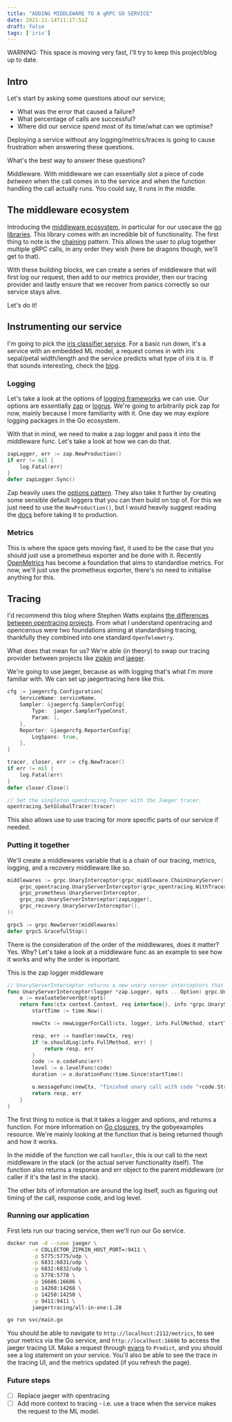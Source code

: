 ```yaml
---
title: "ADDING MIDDLEWARE TO A gRPC GO SERVICE"
date: 2021-11-14T11:17:51Z
draft: false
tags: ['iris']
---
```


WARNING: This space is moving very fast, I'll try to keep this project/blog up to date.

## Intro

Let's start by asking some questions about our service;
- What was the error that caused a failure?
- What percentage of calls are successful?
- Where did our service spend most of its time/what can we optimise?

Deploying a service without any logging/metrics/traces is going to cause frustration when answering these questions.

What's the best way to answer these questions?

Middleware.
With middleware we can essentially slot a piece of code _between_ when the call comes in to the service and when the function handling the call actually runs.
You could say, it runs in the middle.

## The middleware ecosystem

Introducing the [middleware ecosystem](https://github.com/grpc-ecosystem), in particular for our usecase the [go libraries](https://github.com/grpc-ecosystem/go-grpc-middleware).
This library comes with an incredible bit of functionality.
The first thing to note is the [chaining](https://pkg.go.dev/github.com/grpc-ecosystem/go-grpc-middleware#hdr-Chaining) pattern.
This allows the user to plug together multiple gRPC calls, in any order they wish (here be dragons though, we'll get to that).

With these building blocks, we can create a series of middleware that will first log our request, then add to our metrics provider, then our tracing provider and lastly ensure that we recover from panics correctly so our service stays alive.

Let's do it!

## Instrumenting our service

I'm going to pick the [iris classifier service](https://github.com/trelore/iris-classification).
For a basic run down, it's a service with an embedded ML model, a request comes in with iris sepal/petal width/length and the service predicts what type of iris it is.
If that sounds interesting, check the [blog](https://trelore.github.io/tags/iris/).

### Logging

Let's take a look at the options of [logging frameworks](https://pkg.go.dev/github.com/grpc-ecosystem/go-grpc-middleware#readme-logging) we can use.
Our options are essentially [zap](https://github.com/uber-go/zap) or [logrus](https://github.com/sirupsen/logrus).
We're going to arbitrarily pick zap for now, mainly because I more familiarity with it.
One day we may explore logging packages in the Go ecosystem.

With that in mind, we need to make a zap logger and pass it into the middleware func.
Let's take a look at how we can do that.

```go
zapLogger, err := zap.NewProduction()
if err != nil {
    log.Fatal(err)
}
defer zapLogger.Sync()
```

Zap heavily uses the [options pattern](https://dave.cheney.net/2014/10/17/functional-options-for-friendly-apis). 
They also take it further by creating some sensible default loggers that you can then build on top of.
For this we just need to use the `NewProduction()`, but I would heavily suggest reading the [docs](https://pkg.go.dev/go.uber.org/zap) before taking it to production.

### Metrics

This is where the space gets moving fast, it used to be the case that you should just use a prometheus exporter and be done with it.
Recently [OpenMetrics](https://github.com/OpenObservability/OpenMetrics/blob/main/specification/OpenMetrics.md) has become a foundation that aims to standardise metrics.
For now, we'll just use the prometheus exporter, there's no need to initialise anything for this.

## Tracing

I'd recommend this blog where Stephen Watts explains [the differences between opentracing projects](https://www.bmc.com/blogs/opentracing-opencensus-openmetrics/).
From what I understand opentracing and opencensus were two foundations aiming at standardising tracing, thankfully they combined into one standard `OpenTelemetry`.

What does that mean for us?
We're able (in theory) to swap our tracing provider between projects like [zipkin](https://github.com/openzipkin/zipkin-go) and [jaeger](https://github.com/jaegertracing/jaeger-client-go).

We're going to use jaeger, because as with logging that's what I'm more familiar with.
We can set up jaegertracing here like this.

```go
cfg := jaegercfg.Configuration{
    ServiceName: serviceName,
    Sampler: &jaegercfg.SamplerConfig{
        Type:  jaeger.SamplerTypeConst,
        Param: 1,
    },
    Reporter: &jaegercfg.ReporterConfig{
        LogSpans: true,
    },
}

tracer, closer, err := cfg.NewTracer()
if err != nil {
    log.Fatal(err)
}
defer closer.Close()

// Set the singleton opentracing.Tracer with the Jaeger tracer.
opentracing.SetGlobalTracer(tracer)
```

This also allows use to use tracing for more specific parts of our service if needed.

### Putting it together

We'll create a middlewares variable that is a chain of our tracing, metrics, logging, and a recovery middleware like so.

```go
middlewares := grpc.UnaryInterceptor(grpc_middleware.ChainUnaryServer(
    grpc_opentracing.UnaryServerInterceptor(grpc_opentracing.WithTracer(tracer)),
    grpc_prometheus.UnaryServerInterceptor,
    grpc_zap.UnaryServerInterceptor(zapLogger),
    grpc_recovery.UnaryServerInterceptor(),
))

grpcS := grpc.NewServer(middlewares)
defer grpcS.GracefulStop()
```

There is the consideration of the order of the middlewares, does it matter? Yes. Why?
Let's take a look at a middleware func as an example to see how it works and why the order is important.

This is the zap logger middleware

```go
// UnaryServerInterceptor returns a new unary server interceptors that adds zap.Logger to the context.
func UnaryServerInterceptor(logger *zap.Logger, opts ...Option) grpc.UnaryServerInterceptor {
	o := evaluateServerOpt(opts)
	return func(ctx context.Context, req interface{}, info *grpc.UnaryServerInfo, handler grpc.UnaryHandler) (interface{}, error) {
		startTime := time.Now()

		newCtx := newLoggerForCall(ctx, logger, info.FullMethod, startTime, o.timestampFormat)

		resp, err := handler(newCtx, req)
		if !o.shouldLog(info.FullMethod, err) {
			return resp, err
		}
		code := o.codeFunc(err)
		level := o.levelFunc(code)
		duration := o.durationFunc(time.Since(startTime))

		o.messageFunc(newCtx, "finished unary call with code "+code.String(), level, code, err, duration)
		return resp, err
	}
}
```

The first thing to notice is that it takes a logger and options, and returns a function.
For more information on [Go closures](https://gobyexample.com/closures), try the gobyexamples resource.
We're mainly looking at the function that is being returned though and how it works.

In the middle of the function we call `handler`, this is our call to the next middleware in the stack (or the actual server functionality itself).
The function also returns a response and err object to the parent middleware (or caller if it's the last in the stack).

The other bits of information are around the log itself, such as figuring out timing of the call, response code, and log level.

### Running our application

First lets run our tracing service, then we'll run our Go service.

```sh
docker run -d --name jaeger \
        -e COLLECTOR_ZIPKIN_HOST_PORT=:9411 \
        -p 5775:5775/udp \
        -p 6831:6831/udp \
        -p 6832:6832/udp \
        -p 5778:5778 \
        -p 16686:16686 \
        -p 14268:14268 \
        -p 14250:14250 \
        -p 9411:9411 \
        jaegertracing/all-in-one:1.28
```

```sh
go run svc/main.go
```

You should be able to navigate to `http://localhost:2112/metrics`, to see your metrics via the Go service, and `http://localhost:16686` to access the jaeger tracing UI.
Make a request through [evans](https://github.com/ktr0731/evans) to `Predict`, and you should see a log statement on your service.
You'll also be able to see the trace in the tracing UI, and the metrics updated (if you refresh the page).

### Future steps

- [ ] Replace jaeger with opentracing
- [ ] Add more context to tracing - i.e. use a trace when the service makes the request to the ML model.